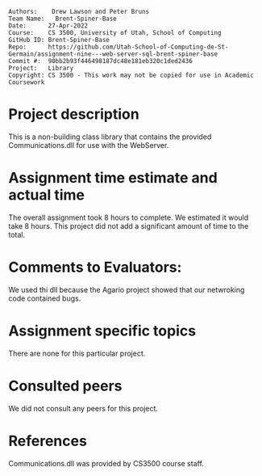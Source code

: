 ﻿```
Authors:    Drew Lawson and Peter Bruns
Team Name:   Brent-Spiner-Base
Date:      27-Apr-2022
Course:    CS 3500, University of Utah, School of Computing
GitHub ID: Brent-Spiner-Base
Repo:      https://github.com/Utah-School-of-Computing-de-St-Germain/assignment-nine---web-server-sql-brent-spiner-base
Commit #:  90bb2b93f446498187dc48e181eb320c1ded2436
Project:   Library
Copyright: CS 3500 - This work may not be copied for use in Academic Coursework
```

# Project description
This is a non-building class library that contains the provided Communications.dll for use with the WebServer.

# Assignment time estimate and actual time
The overall assignment took 8 hours to complete. We estimated it would take 8 hours. This project did not add a significant amount of time to the total.

# Comments to Evaluators:
 We used thi dll because the Agario project showed that our netwroking code contained bugs.

# Assignment specific topics
There are none for this particular project.

# Consulted peers
We did not consult any peers for this project.

# References
Communications.dll was provided by CS3500 course staff.